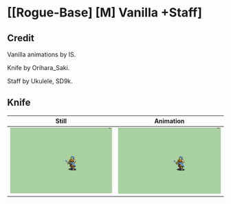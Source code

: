# [\[Rogue-Base\] \[M\] Vanilla +Staff]

## Credit

Vanilla animations by IS.

Knife by Orihara_Saki.

Staff by Ukulele, SD9k.

## Knife

| Still | Animation |
| :---: | :-------: |
| ![Knife still](./Knife_000.png) | ![Knife animation](./Knife.gif) |
